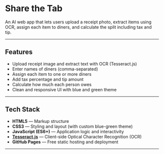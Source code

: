 # Share the Tab

An AI web app that lets users upload a receipt photo, extract items using OCR, assign each item to diners, and calculate the split including tax and tip.

---

## Features

- Upload receipt image and extract text with OCR (Tesseract.js)
- Enter names of diners (comma-separated)
- Assign each item to one or more diners
- Add tax percentage and tip amount
- Calculate how much each person owes
- Clean and responsive UI with blue and green theme

---

## Tech Stack

- **HTML5** — Markup structure
- **CSS3** — Styling and layout (with custom blue-green theme)
- **JavaScript (ES6+)** — Application logic and interactivity
- **[Tesseract.js](https://github.com/naptha/tesseract.js)** — Client-side Optical Character Recognition (OCR)
- **GitHub Pages** — Free static hosting and deployment

---
